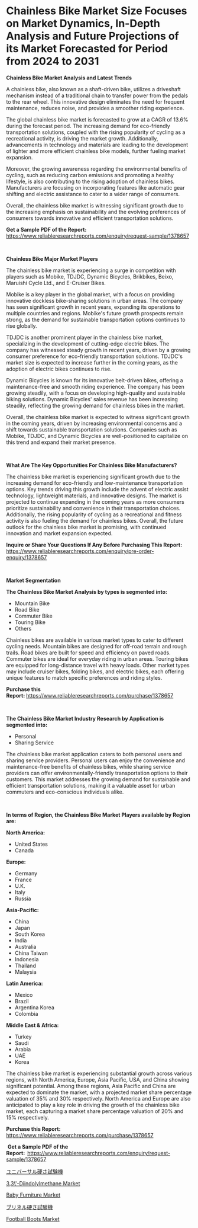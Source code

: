 <p><h1>Chainless Bike Market Size Focuses on Market Dynamics, In-Depth Analysis and Future Projections of its Market Forecasted for Period from 2024 to 2031</h1></p><p><strong>Chainless Bike Market Analysis and Latest Trends</strong></p>
<p><p>A chainless bike, also known as a shaft-driven bike, utilizes a driveshaft mechanism instead of a traditional chain to transfer power from the pedals to the rear wheel. This innovative design eliminates the need for frequent maintenance, reduces noise, and provides a smoother riding experience.</p><p>The global chainless bike market is forecasted to grow at a CAGR of 13.6% during the forecast period. The increasing demand for eco-friendly transportation solutions, coupled with the rising popularity of cycling as a recreational activity, is driving the market growth. Additionally, advancements in technology and materials are leading to the development of lighter and more efficient chainless bike models, further fueling market expansion.</p><p>Moreover, the growing awareness regarding the environmental benefits of cycling, such as reducing carbon emissions and promoting a healthy lifestyle, is also contributing to the rising adoption of chainless bikes. Manufacturers are focusing on incorporating features like automatic gear shifting and electric assistance to cater to a wider range of consumers.</p><p>Overall, the chainless bike market is witnessing significant growth due to the increasing emphasis on sustainability and the evolving preferences of consumers towards innovative and efficient transportation solutions.</p></p>
<p><strong>Get a Sample PDF of the Report:&nbsp;</strong> <a href="https://www.reliableresearchreports.com/enquiry/request-sample/1378657">https://www.reliableresearchreports.com/enquiry/request-sample/1378657</a></p>
<p>&nbsp;</p>
<p><strong>Chainless Bike Major Market Players</strong></p>
<p><p>The chainless bike market is experiencing a surge in competition with players such as Mobike, TDJDC, Dynamic Bicycles, Brikbikes, Beixo, Maruishi Cycle Ltd., and E-Cruiser Bikes. </p><p>Mobike is a key player in the global market, with a focus on providing innovative dockless bike-sharing solutions in urban areas. The company has seen significant growth in recent years, expanding its operations to multiple countries and regions. Mobike's future growth prospects remain strong, as the demand for sustainable transportation options continues to rise globally.</p><p>TDJDC is another prominent player in the chainless bike market, specializing in the development of cutting-edge electric bikes. The company has witnessed steady growth in recent years, driven by a growing consumer preference for eco-friendly transportation solutions. TDJDC's market size is expected to increase further in the coming years, as the adoption of electric bikes continues to rise.</p><p>Dynamic Bicycles is known for its innovative belt-driven bikes, offering a maintenance-free and smooth riding experience. The company has been growing steadily, with a focus on developing high-quality and sustainable biking solutions. Dynamic Bicycles' sales revenue has been increasing steadily, reflecting the growing demand for chainless bikes in the market.</p><p>Overall, the chainless bike market is expected to witness significant growth in the coming years, driven by increasing environmental concerns and a shift towards sustainable transportation solutions. Companies such as Mobike, TDJDC, and Dynamic Bicycles are well-positioned to capitalize on this trend and expand their market presence.</p></p>
<p>&nbsp;</p>
<p><strong>What Are The Key Opportunities For Chainless Bike Manufacturers?</strong></p>
<p><p>The chainless bike market is experiencing significant growth due to the increasing demand for eco-friendly and low-maintenance transportation options. Key trends driving this growth include the advent of electric assist technology, lightweight materials, and innovative designs. The market is projected to continue expanding in the coming years as more consumers prioritize sustainability and convenience in their transportation choices. Additionally, the rising popularity of cycling as a recreational and fitness activity is also fueling the demand for chainless bikes. Overall, the future outlook for the chainless bike market is promising, with continued innovation and market expansion expected.</p></p>
<p><strong>Inquire or Share Your Questions If Any Before Purchasing This Report:</strong> <a href="https://www.reliableresearchreports.com/enquiry/pre-order-enquiry/1378657">https://www.reliableresearchreports.com/enquiry/pre-order-enquiry/1378657</a></p>
<p>&nbsp;</p>
<p><strong>Market Segmentation</strong></p>
<p><strong>The Chainless Bike Market Analysis by types is segmented into:</strong></p>
<p><ul><li>Mountain Bike</li><li>Road Bike</li><li>Commuter Bike</li><li>Touring Bike</li><li>Others</li></ul></p>
<p><p>Chainless bikes are available in various market types to cater to different cycling needs. Mountain bikes are designed for off-road terrain and rough trails. Road bikes are built for speed and efficiency on paved roads. Commuter bikes are ideal for everyday riding in urban areas. Touring bikes are equipped for long-distance travel with heavy loads. Other market types may include cruiser bikes, folding bikes, and electric bikes, each offering unique features to match specific preferences and riding styles.</p></p>
<p><strong>Purchase this Report:&nbsp;</strong><a href="https://www.reliableresearchreports.com/purchase/1378657">https://www.reliableresearchreports.com/purchase/1378657</a></p>
<p>&nbsp;</p>
<p><strong>The Chainless Bike Market Industry Research by Application is segmented into:</strong></p>
<p><ul><li>Personal</li><li>Sharing Service</li></ul></p>
<p><p>The chainless bike market application caters to both personal users and sharing service providers. Personal users can enjoy the convenience and maintenance-free benefits of chainless bikes, while sharing service providers can offer environmentally-friendly transportation options to their customers. This market addresses the growing demand for sustainable and efficient transportation solutions, making it a valuable asset for urban commuters and eco-conscious individuals alike.</p></p>
<p>&nbsp;</p>
<p><strong>In terms of Region, the Chainless Bike Market Players available by Region are:</strong></p>
<p>
    <p> <strong> North America: </strong>
        <ul>
            <li>United States</li>
            <li>Canada</li>
        </ul>
        </p> 
    <p> <strong> Europe: </strong>
        <ul>
            <li>Germany</li>
            <li>France</li>
            <li>U.K.</li>
            <li>Italy</li>
            <li>Russia</li>
        </ul>
        </p> 
    <p> <strong> Asia-Pacific: </strong>
        <ul>
            <li>China</li>
            <li>Japan</li>
            <li>South Korea</li>
            <li>India</li>
            <li>Australia</li>
            <li>China Taiwan</li>
            <li>Indonesia</li>
            <li>Thailand</li>
            <li>Malaysia</li>
        </ul>
        </p> 
    <p> <strong> Latin America: </strong>
        <ul>
            <li>Mexico</li>
            <li>Brazil</li>
            <li>Argentina Korea</li>
            <li>Colombia</li>
        </ul>
        </p> 
    <p> <strong> Middle East & Africa: </strong>
        <ul>
            <li>Turkey</li>
            <li>Saudi</li>
            <li>Arabia</li>
            <li>UAE</li>
            <li>Korea</li>
        </ul>
    </p>
    </p>
<p><p>The chainless bike market is experiencing substantial growth across various regions, with North America, Europe, Asia Pacific, USA, and China showing significant potential. Among these regions, Asia Pacific and China are expected to dominate the market, with a projected market share percentage valuation of 35% and 30% respectively. North America and Europe are also anticipated to play a key role in driving the growth of the chainless bike market, each capturing a market share percentage valuation of 20% and 15% respectively.</p></p>
<p><strong>Purchase this Report: </strong><a href="https://www.reliableresearchreports.com/purchase/1378657">https://www.reliableresearchreports.com/purchase/1378657</a></p>
<p>&nbsp;<strong>Get a Sample PDF of the Report:&nbsp;&nbsp;</strong><a href="https://www.reliableresearchreports.com/enquiry/request-sample/1378657">https://www.reliableresearchreports.com/enquiry/request-sample/1378657</a></p>
<p><strong></strong></p>
<p><p><a href="https://github.com/oafhukehf4709715/Market-Research-Report-List-1/blob/main/74454643040.md">ユニバーサル硬さ試験機</a></p><p><a href="https://issuu.com/reportprime-2/docs/33-diindolylmethane-market-size-2030.pptx">3,3\'-Diindolylmethane Market</a></p><p><a href="https://github.com/jj19131/Market-Research-Report-List-1/blob/main/baby-furniture-market.md">Baby Furniture Market</a></p><p><a href="https://github.com/dzy793153605/Market-Research-Report-List-1/blob/main/17084003041.md">ブリネル硬さ試験機</a></p><p><a href="https://github.com/jodemen/Market-Research-Report-List-1/blob/main/football-boots-market.md">Football Boots Market</a></p></p>